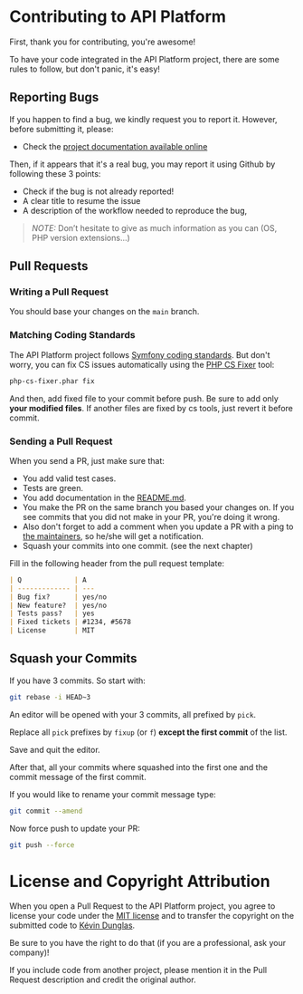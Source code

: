 # Contributing to API Platform

First, thank you for contributing, you're awesome!

To have your code integrated in the API Platform project, there are some rules to follow, but don't panic, it's easy!

## Reporting Bugs

If you happen to find a bug, we kindly request you to report it. However, before submitting it, please:

  * Check the [project documentation available online](https://api-platform.com/docs/)

Then, if it appears that it's a real bug, you may report it using Github by following these 3 points:

  * Check if the bug is not already reported!
  * A clear title to resume the issue
  * A description of the workflow needed to reproduce the bug,

> _NOTE:_ Don’t hesitate to give as much information as you can (OS, PHP version extensions...)

## Pull Requests

### Writing a Pull Request

You should base your changes on the `main` branch.

### Matching Coding Standards

The API Platform project follows [Symfony coding standards](https://symfony.com/doc/current/contributing/code/standards.html).
But don't worry, you can fix CS issues automatically using the [PHP CS Fixer](http://cs.sensiolabs.org/) tool:

```bash
php-cs-fixer.phar fix
```

And then, add fixed file to your commit before push.
Be sure to add only **your modified files**. If another files are fixed by cs tools, just revert it before commit.

### Sending a Pull Request

When you send a PR, just make sure that:

* You add valid test cases.
* Tests are green.
* You add documentation in the [README.md](../README.md).
* You make the PR on the same branch you based your changes on. If you see commits
  that you did not make in your PR, you're doing it wrong.
* Also don't forget to add a comment when you update a PR with a ping to [the maintainers](https://github.com/orgs/api-platform/people),
  so he/she will get a notification.
* Squash your commits into one commit. (see the next chapter)

Fill in the following header from the pull request template:

```markdown
| Q             | A
| ------------- | ---
| Bug fix?      | yes/no
| New feature?  | yes/no
| Tests pass?   | yes
| Fixed tickets | #1234, #5678
| License       | MIT
```

## Squash your Commits

If you have 3 commits. So start with:

```bash
git rebase -i HEAD~3
```

An editor will be opened with your 3 commits, all prefixed by `pick`.

Replace all `pick` prefixes by `fixup` (or `f`) **except the first commit** of the list.

Save and quit the editor.

After that, all your commits where squashed into the first one and the commit message of the first commit.

If you would like to rename your commit message type:

```bash
git commit --amend
```

Now force push to update your PR:

```bash
git push --force
```

# License and Copyright Attribution

When you open a Pull Request to the API Platform project, you agree to license your code under the [MIT license](../LICENSE)
and to transfer the copyright on the submitted code to [Kévin Dunglas](https://github.com/dunglas).

Be sure to you have the right to do that (if you are a professional, ask your company)!

If you include code from another project, please mention it in the Pull Request description and credit the original author.
